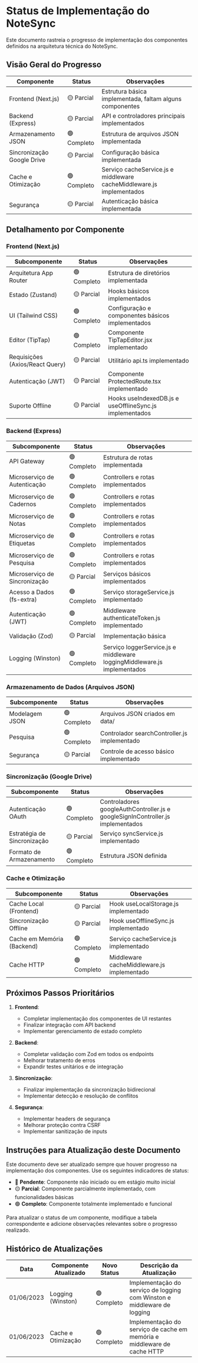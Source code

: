 # Status de Implementação do NoteSync

Este documento rastreia o progresso de implementação dos componentes definidos na arquitetura técnica do NoteSync.

## Visão Geral do Progresso

| Componente | Status | Observações |
|------------|--------|-------------|
| Frontend (Next.js) | 🟡 Parcial | Estrutura básica implementada, faltam alguns componentes |
| Backend (Express) | 🟡 Parcial | API e controladores principais implementados |
| Armazenamento JSON | 🟢 Completo | Estrutura de arquivos JSON implementada |
| Sincronização Google Drive | 🟡 Parcial | Configuração básica implementada |
| Cache e Otimização | 🟢 Completo | Serviço cacheService.js e middleware cacheMiddleware.js implementados |
| Segurança | 🟡 Parcial | Autenticação básica implementada |

## Detalhamento por Componente

### Frontend (Next.js)

| Subcomponente | Status | Observações |
|---------------|--------|-------------|
| Arquitetura App Router | 🟢 Completo | Estrutura de diretórios implementada |
| Estado (Zustand) | 🟡 Parcial | Hooks básicos implementados |
| UI (Tailwind CSS) | 🟢 Completo | Configuração e componentes básicos implementados |
| Editor (TipTap) | 🟢 Completo | Componente TipTapEditor.jsx implementado |
| Requisições (Axios/React Query) | 🟡 Parcial | Utilitário api.ts implementado |
| Autenticação (JWT) | 🟡 Parcial | Componente ProtectedRoute.tsx implementado |
| Suporte Offline | 🟡 Parcial | Hooks useIndexedDB.js e useOfflineSync.js implementados |

### Backend (Express)

| Subcomponente | Status | Observações |
|---------------|--------|-------------|
| API Gateway | 🟢 Completo | Estrutura de rotas implementada |
| Microserviço de Autenticação | 🟢 Completo | Controllers e rotas implementados |
| Microserviço de Cadernos | 🟢 Completo | Controllers e rotas implementados |
| Microserviço de Notas | 🟢 Completo | Controllers e rotas implementados |
| Microserviço de Etiquetas | 🟢 Completo | Controllers e rotas implementados |
| Microserviço de Pesquisa | 🟢 Completo | Controllers e rotas implementados |
| Microserviço de Sincronização | 🟡 Parcial | Serviços básicos implementados |
| Acesso a Dados (fs-extra) | 🟢 Completo | Serviço storageService.js implementado |
| Autenticação (JWT) | 🟢 Completo | Middleware authenticateToken.js implementado |
| Validação (Zod) | 🟡 Parcial | Implementação básica |
| Logging (Winston) | 🟢 Completo | Serviço loggerService.js e middleware loggingMiddleware.js implementados |

### Armazenamento de Dados (Arquivos JSON)

| Subcomponente | Status | Observações |
|---------------|--------|-------------|
| Modelagem JSON | 🟢 Completo | Arquivos JSON criados em data/ |
| Pesquisa | 🟢 Completo | Controlador searchController.js implementado |
| Segurança | 🟡 Parcial | Controle de acesso básico implementado |

### Sincronização (Google Drive)

| Subcomponente | Status | Observações |
|---------------|--------|-------------|
| Autenticação OAuth | 🟢 Completo | Controladores googleAuthController.js e googleSignInController.js implementados |
| Estratégia de Sincronização | 🟡 Parcial | Serviço syncService.js implementado |
| Formato de Armazenamento | 🟢 Completo | Estrutura JSON definida |

### Cache e Otimização

| Subcomponente | Status | Observações |
|---------------|--------|-------------|
| Cache Local (Frontend) | 🟡 Parcial | Hook useLocalStorage.js implementado |
| Sincronização Offline | 🟡 Parcial | Hook useOfflineSync.js implementado |
| Cache em Memória (Backend) | 🟢 Completo | Serviço cacheService.js implementado |
| Cache HTTP | 🟢 Completo | Middleware cacheMiddleware.js implementado |

## Próximos Passos Prioritários

1. **Frontend**:
   - Completar implementação dos componentes de UI restantes
   - Finalizar integração com API backend
   - Implementar gerenciamento de estado completo

2. **Backend**:
   - Completar validação com Zod em todos os endpoints
   - Melhorar tratamento de erros
   - Expandir testes unitários e de integração

3. **Sincronização**:
   - Finalizar implementação da sincronização bidirecional
   - Implementar detecção e resolução de conflitos

4. **Segurança**:
   - Implementar headers de segurança
   - Melhorar proteção contra CSRF
   - Implementar sanitização de inputs

## Instruções para Atualização deste Documento

Este documento deve ser atualizado sempre que houver progresso na implementação dos componentes. Use os seguintes indicadores de status:

- 🔴 **Pendente**: Componente não iniciado ou em estágio muito inicial
- 🟡 **Parcial**: Componente parcialmente implementado, com funcionalidades básicas
- 🟢 **Completo**: Componente totalmente implementado e funcional

Para atualizar o status de um componente, modifique a tabela correspondente e adicione observações relevantes sobre o progresso realizado.

## Histórico de Atualizações

| Data | Componente Atualizado | Novo Status | Descrição da Atualização |
|------|------------------------|-------------|---------------------------|
| 01/06/2023 | Logging (Winston) | 🟢 Completo | Implementação do serviço de logging com Winston e middleware de logging |
| 01/06/2023 | Cache e Otimização | 🟢 Completo | Implementação do serviço de cache em memória e middleware de cache HTTP |
